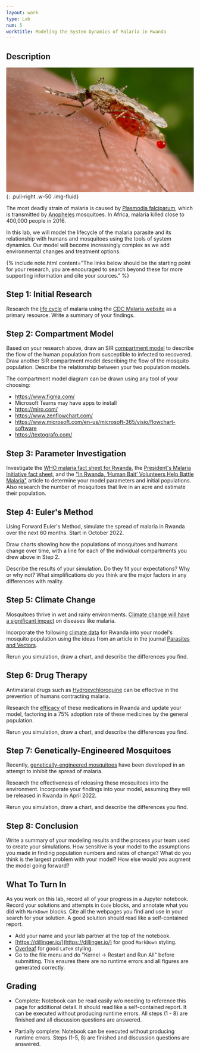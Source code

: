 ```yaml
---
layout: work
type: Lab
num: 5
worktitle: Modeling the System Dynamics of Malaria in Rwanda
---
```


## Description

![Anopheles mosquito](../assets/images/Anopheles.jpeg){: .pull-right .w-50 .img-fluid}

The most deadly strain of malaria is caused by [Plasmodia falciparum](https://www.ncbi.nlm.nih.gov/books/NBK555962/), which is transmitted by [Anopheles](https://www.cdc.gov/mosquitoes/about/life-cycles/anopheles.html) mosquitoes. In Africa, malaria killed close to 400,000 people in 2016.

In this lab, we will model the lifecycle of the malaria parasite and its relationship with humans and mosquitoes using the tools of system dynamics. Our model will become increasingly complex as we add environmental changes and treatment options.

{% include note.html content="The links below should be the starting point for your research, you are encouraged to search beyond these for more supporting information and cite your sources." %}


## Step 1: Initial Research

Research the [life cycle](https://www.ncbi.nlm.nih.gov/books/NBK555962/figure/article-27309.image.f1/?report=objectonly) of malaria using the [CDC Malaria website](https://www.cdc.gov/malaria/about/biology/index.html) as a primary resource. Write a summary of your findings.


## Step 2: Compartment Model

Based on your research above, draw an SIR [compartment model](https://en.wikipedia.org/wiki/Compartmental_models_in_epidemiology) to describe the flow of the human population from susceptible to infected to recovered. Draw another SIR compartment model describing the flow of the mosquito population. Describe the relationship between your two population models.

The compartment model diagram can be drawn using any tool of your choosing: 

* https://www.figma.com/
* Microsoft Teams may have apps to install
* https://miro.com/
* https://www.zenflowchart.com/
* https://www.microsoft.com/en-us/microsoft-365/visio/flowchart-software
* https://textografo.com/


## Step 3: Parameter Investigation

Investigate the [WHO malaria fact sheet for Rwanda](https://www.who.int/publications/m/item/malaria-2021-country-profile-rwa), the [President's Malaria Initiative fact sheet](https://www.pmi.gov/where-we-work/rwanda/), and the ["In Rwanda, ‘Human Bait’ Volunteers Help Battle Malaria"](https://undark.org/2020/04/22/rwanda-malaria/) article to determine your model parameters and initial populations. Also research the number of mosquitoes that live in an acre and estimate their population.


## Step 4: Euler's Method

Using Forward Euler's Method, simulate the spread of malaria in Rwanda over the next 60 months. Start in October 2022.

Draw charts showing how the populations of mosquitoes and humans change over time, with a line for each of the individual compartments you drew above in Step 2.

Describe the results of your simulation. Do they fit your expectations? Why or why not? What simplifications do you think are the major factors in any differences with reality.


## Step 5: Climate Change

Mosquitoes thrive in wet and rainy environments. [Climate change will have a significant impact](https://www.expertafrica.com/rwanda/weather-and-climate) on diseases like malaria.

Incorporate the following [climate data](https://www.expertafrica.com/rwanda/weather-and-climate) for Rwanda into your model's mosquito population using the ideas from an article in the journal [Parasites and Vectors](https://parasitesandvectors.biomedcentral.com/articles/10.1186/s13071-018-3158-0).

Rerun you simulation, draw a chart, and describe the differences you find.


## Step 6: Drug Therapy

Antimalarial drugs such as [Hydroxychloroquine](https://www.cdc.gov/malaria/resources/pdf/fsp/drugs/Hydroxychloroquine.pdf?fbclid=IwAR1lVp5ucnLK9g_crh1lro-BHlgFiqXT7sOP30lNVtTLvWCxZT5dcbB4MuM) can be effective in the prevention of humans contracting malaria.

Research the [efficacy](https://www.who.int/docs/default-source/documents/publications/gmp/who-cds-gmp-2019-17-eng.pdf?ua=1) of these medications in Rwanda and update your model, factoring in a 75% adoption rate of these medicines by the general population.

Rerun you simulation, draw a chart, and describe the differences you find.

## Step 7: Genetically-Engineered Mosquitoes

Recently, [genetically-engineered mosquitoes](https://www.nih.gov/news-events/nih-research-matters/engineering-malaria-resistance-mosquitoes) have been developed in an attempt to inhibit the spread of malaria.

Research the effectiveness of releasing these mosquitoes into the environment. Incorporate your findings into your model, assuming they will be released in Rwanda in April 2022.

Rerun you simulation, draw a chart, and describe the differences you find.

## Step 8: Conclusion

Write a summary of your modeling results and the process your team used to create your simulations. How sensitive is your
model to the assumptions you made in finding population numbers and rates of change? What do you think is the largest problem with your model? How else would you augment the model going forward?


## What To Turn In

As you work on this lab, record all of your progress in a Jupyter notebook. Record your solutions and attempts in `Code` blocks, and annotate what you did with `MarkDown` blocks. Cite all the webpages you find and use in your search for your solution. A good solution should read like a self-contained report.

* Add your name and your lab partner at the top of the notebook. 
* [https://dillinger.io/](https://dillinger.io/) for good `MarkDown` styling.
* [Overleaf](https://www.overleaf.com/learn/latex/Learn_LaTeX_in_30_minutes) for good `LaTeX` styling.
* Go to the file menu and do "Kernel -> Restart and Run All" before submitting. This ensures there are no runtime errors and all figures are generated correctly.


## Grading

* Complete: Notebook can be read easily w/o needing to reference this page for additional detail. It should read like a self-contained report. It can be executed without producing runtime errors. All steps (1 - 8) are finished and all discussion questions are answered.

* Partially complete: Notebook can be executed without producing runtime errors. Steps (1-5, 8) are finished and discussion questions are answered.
